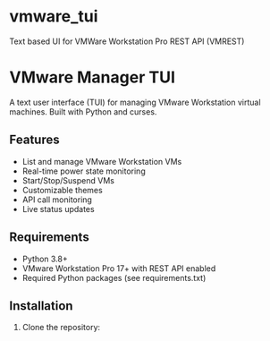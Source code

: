 # vmware_tui
Text based UI for VMWare Workstation Pro REST API (VMREST)

# VMware Manager TUI

A text user interface (TUI) for managing VMware Workstation virtual machines. Built with Python and curses.

## Features

- List and manage VMware Workstation VMs
- Real-time power state monitoring
- Start/Stop/Suspend VMs
- Customizable themes
- API call monitoring
- Live status updates

## Requirements

- Python 3.8+
- VMware Workstation Pro 17+ with REST API enabled
- Required Python packages (see requirements.txt)

## Installation

1. Clone the repository:
